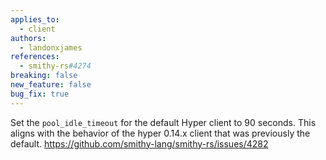 ```yaml
---
applies_to:
  - client
authors:
  - landonxjames
references:
  - smithy-rs#4274
breaking: false
new_feature: false
bug_fix: true
---
```

Set the `pool_idle_timeout` for the default Hyper client to 90 seconds. This aligns with the behavior of the hyper 0.14.x client that was previously the default.
https://github.com/smithy-lang/smithy-rs/issues/4282
